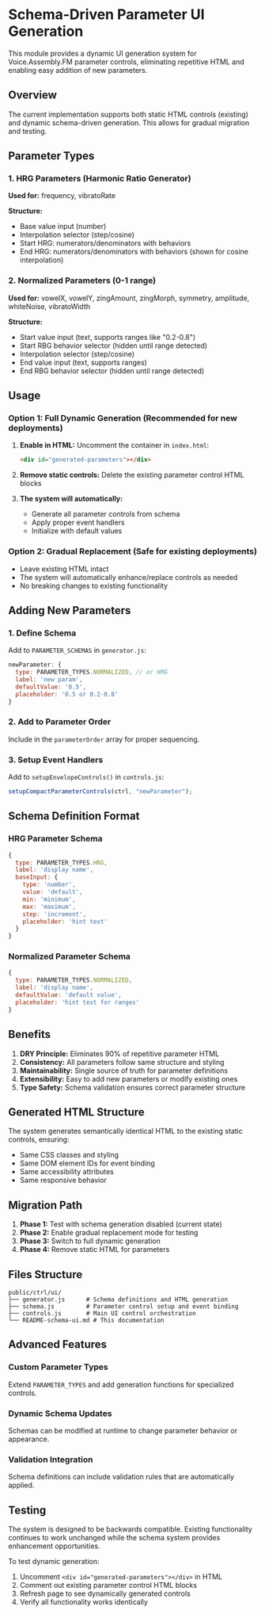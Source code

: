 # Schema-Driven Parameter UI Generation

This module provides a dynamic UI generation system for Voice.Assembly.FM parameter controls, eliminating repetitive HTML and enabling easy addition of new parameters.

## Overview

The current implementation supports both static HTML controls (existing) and dynamic schema-driven generation. This allows for gradual migration and testing.

## Parameter Types

### 1. HRG Parameters (Harmonic Ratio Generator)
**Used for:** frequency, vibratoRate

**Structure:**
- Base value input (number)
- Interpolation selector (step/cosine)
- Start HRG: numerators/denominators with behaviors
- End HRG: numerators/denominators with behaviors (shown for cosine interpolation)

### 2. Normalized Parameters (0-1 range)
**Used for:** vowelX, vowelY, zingAmount, zingMorph, symmetry, amplitude, whiteNoise, vibratoWidth

**Structure:**
- Start value input (text, supports ranges like "0.2-0.8")
- Start RBG behavior selector (hidden until range detected)
- Interpolation selector (step/cosine) 
- End value input (text, supports ranges)
- End RBG behavior selector (hidden until range detected)

## Usage

### Option 1: Full Dynamic Generation (Recommended for new deployments)

1. **Enable in HTML:** Uncomment the container in `index.html`:
   ```html
   <div id="generated-parameters"></div>
   ```

2. **Remove static controls:** Delete the existing parameter control HTML blocks

3. **The system will automatically:**
   - Generate all parameter controls from schema
   - Apply proper event handlers
   - Initialize with default values

### Option 2: Gradual Replacement (Safe for existing deployments)

- Leave existing HTML intact
- The system will automatically enhance/replace controls as needed
- No breaking changes to existing functionality

## Adding New Parameters

### 1. Define Schema
Add to `PARAMETER_SCHEMAS` in `generator.js`:

```javascript
newParameter: {
  type: PARAMETER_TYPES.NORMALIZED, // or HRG
  label: 'new param',
  defaultValue: '0.5',
  placeholder: '0.5 or 0.2-0.8'
}
```

### 2. Add to Parameter Order
Include in the `parameterOrder` array for proper sequencing.

### 3. Setup Event Handlers
Add to `setupEnvelopeControls()` in `controls.js`:

```javascript
setupCompactParameterControls(ctrl, "newParameter");
```

## Schema Definition Format

### HRG Parameter Schema
```javascript
{
  type: PARAMETER_TYPES.HRG,
  label: 'display name',
  baseInput: {
    type: 'number',
    value: 'default',
    min: 'minimum',
    max: 'maximum', 
    step: 'increment',
    placeholder: 'hint text'
  }
}
```

### Normalized Parameter Schema
```javascript
{
  type: PARAMETER_TYPES.NORMALIZED,
  label: 'display name',
  defaultValue: 'default value',
  placeholder: 'hint text for ranges'
}
```

## Benefits

1. **DRY Principle:** Eliminates 90% of repetitive parameter HTML
2. **Consistency:** All parameters follow same structure and styling
3. **Maintainability:** Single source of truth for parameter definitions
4. **Extensibility:** Easy to add new parameters or modify existing ones
5. **Type Safety:** Schema validation ensures correct parameter structure

## Generated HTML Structure

The system generates semantically identical HTML to the existing static controls, ensuring:
- Same CSS classes and styling
- Same DOM element IDs for event binding
- Same accessibility attributes
- Same responsive behavior

## Migration Path

1. **Phase 1:** Test with schema generation disabled (current state)
2. **Phase 2:** Enable gradual replacement mode for testing
3. **Phase 3:** Switch to full dynamic generation
4. **Phase 4:** Remove static HTML for parameters

## Files Structure

```
public/ctrl/ui/
├── generator.js      # Schema definitions and HTML generation
├── schema.js         # Parameter control setup and event binding  
├── controls.js       # Main UI control orchestration
└── README-schema-ui.md # This documentation
```

## Advanced Features

### Custom Parameter Types
Extend `PARAMETER_TYPES` and add generation functions for specialized controls.

### Dynamic Schema Updates
Schemas can be modified at runtime to change parameter behavior or appearance.

### Validation Integration
Schema definitions can include validation rules that are automatically applied.

## Testing

The system is designed to be backwards compatible. Existing functionality continues to work unchanged while the schema system provides enhancement opportunities.

To test dynamic generation:
1. Uncomment `<div id="generated-parameters"></div>` in HTML
2. Comment out existing parameter control HTML blocks  
3. Refresh page to see dynamically generated controls
4. Verify all functionality works identically